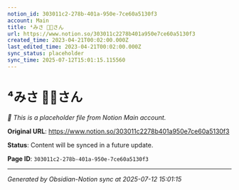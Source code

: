 ```yaml
---
notion_id: 303011c2-278b-401a-950e-7ce60a5130f3
account: Main
title: ⁴みさ 👶👶さん
url: https://www.notion.so/303011c2278b401a950e7ce60a5130f3
created_time: 2023-04-21T00:02:00.000Z
last_edited_time: 2023-04-21T00:02:00.000Z
sync_status: placeholder
sync_time: 2025-07-12T15:01:15.115560
---
```


# ⁴みさ 👶👶さん

*🔄 This is a placeholder file from Notion Main account.*

**Original URL**: https://www.notion.so/303011c2278b401a950e7ce60a5130f3

**Status**: Content will be synced in a future update.

**Page ID**: `303011c2-278b-401a-950e-7ce60a5130f3`

---

*Generated by Obsidian-Notion sync at 2025-07-12 15:01:15*
